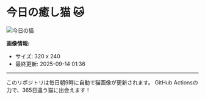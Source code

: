 # 今日の癒し猫 🐱

![今日の猫](https://cdn2.thecatapi.com/images/2pb.gif)

**画像情報:**
- サイズ: 320 x 240
- 最終更新: 2025-09-14 01:36

---

このリポジトリは毎日朝9時に自動で猫画像が更新されます。
GitHub Actionsの力で、365日違う猫に出会えます！
